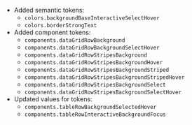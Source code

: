 - Added semantic tokens: 
  - `colors.backgroundBaseInteractiveSelectHover`
  - `colors.borderStrongText`
- Added component tokens:
  - `components.dataGridRowBackground`
  - `components.dataGridRowBackgroundSelectHover`
  - `components.dataGridRowStripesBackground`
  - `components.dataGridRowStripesBackgroundHover`
  - `components.dataGridRowStripesBackgroundStriped`
  - `components.dataGridRowStripesBackgroundStripedHover`
  - `components.dataGridRowStripesBackgroundSelect`
  - `components.dataGridRowStripesBackgroundSelectHover`
- Updated values for tokens:
  - `components.tableRowBackgroundSelectedHover`
  - `components.tableRowInteractiveBackgroundFocus`

